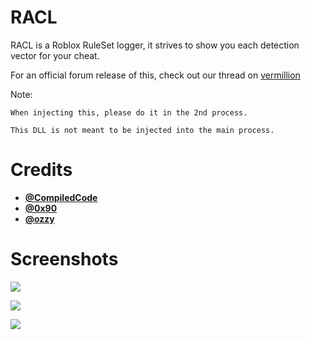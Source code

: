 # RACL
RACL is a Roblox RuleSet logger, it strives to show you each detection vector for your cheat.

For an official forum release of this, check out our thread on [vermillion](https://v3rmillion.net/showthread.php?tid=1174144) 

Note: 

    When injecting this, please do it in the 2nd process. 

    This DLL is not meant to be injected into the main process.

# Credits
* **[@CompiledCode](https://github.com/Compiled-Code/)**
* **[@0x90](https://github.com/AmJayden)**
* **[@ozzy](https://github.com/mallocT)**

# Screenshots
![](https://cdn.discordapp.com/attachments/986782010490122280/986793452383633458/unknown.png)

![](https://cdn.discordapp.com/attachments/986782010490122280/986793488316268575/unknown.png)

![](https://cdn.discordapp.com/attachments/986782010490122280/986797570082873344/unknown.png)
